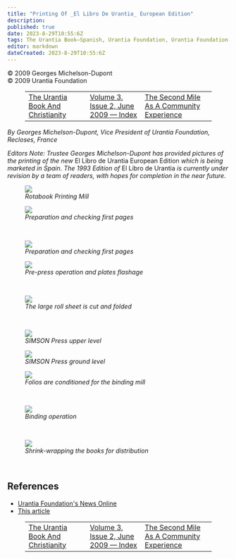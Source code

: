 ```yaml
---
title: "Printing Of _El Libro De Urantia_ European Edition"
description: 
published: true
date: 2023-8-29T10:55:6Z
tags: The Urantia Book—Spanish, Urantia Foundation, Urantia Foundation News Online, article
editor: markdown
dateCreated: 2023-8-29T10:55:6Z
---
```


<p class="v-card v-sheet theme--light gray lighten-3 px-2">© 2009 Georges Michelson-Dupont<br>© 2009 Urantia Foundation</p>
<figure class="table chapter-navigator">
  <table>
    <tbody>
      <tr>
        <td>
        <a href="/en/article/Richard_Keeler/The_Urantia_Book_And_Christianity">
          <span class="mdi mdi-arrow-left-drop-circle"></span><span class="pl-2">The Urantia Book And Christianity</span>
        </a>
        </td>
        <td>
        <a href="/en/index/articles_uf_news_online#volume-3-issue-2-june-2009">
          <span class="mdi mdi-book-open-variant"></span><span class="pl-2">Volume 3, Issue 2, June 2009 — Index</span>
        </a>
        </td>
        <td>
        <a href="/en/article/Chris_Wood/The_Second_Mile_As_A_Community_Experience">
          <span class="pr-2">The Second Mile As A Community Experience</span><span class="mdi mdi-arrow-right-drop-circle"></span>
        </a>
        </td>
      </tr>
    </tbody>
  </table>
</figure>


_By Georges Michelson-Dupont, Vice President of Urantia Foundation, Recloses, France_

_Editors Note: Trustee Georges Michelson-Dupont has provided pictures of the printing of the new_ El Libro de Urantia European Edition _which is being marketed in Spain. The 1993 Edition of_ El Libro de Urantia _is currently under revision by a team of readers, with hopes for completion in the near future._

<figure id="Figure_1" class="image urantiapedia image-style-align-left">
<img src="/image/article/UF_News_Online/2009_06/029.jpg">
<figcaption><em>Rotabook Printing Mill</em></figcaption>
</figure>

<figure id="Figure_2" class="image urantiapedia image-style-align-left">
<img src="/image/article/UF_News_Online/2009_06/027.jpg">
<figcaption><em>Preparation and checking first pages</em></figcaption>
</figure>

<br style="clear:both;"/>

<figure id="Figure_4" class="image urantiapedia image-style-align-left">
<img src="/image/article/UF_News_Online/2009_06/028.jpg">
<figcaption><em>Preparation and checking first pages</em></figcaption>
</figure>

<figure id="Figure_3" class="image urantiapedia image-style-align-left">
<img src="/image/article/UF_News_Online/2009_06/030.jpg">
<figcaption><em>Pre-press operation and plates flashage</em></figcaption>
</figure>

<br style="clear:both;"/>

<figure id="Figure_5" class="image urantiapedia image-style-align-left">
<img src="/image/article/UF_News_Online/2009_06/035.jpg">
<figcaption><em>The large roll sheet is cut and folded</em></figcaption>
</figure>

<br style="clear:both;"/>

<figure id="Figure_6" class="image urantiapedia image-style-align-left">
<img src="/image/article/UF_News_Online/2009_06/037.jpg">
<figcaption><em>SIMSON Press upper level</em></figcaption>
</figure>

<figure id="Figure_7" class="image urantiapedia image-style-align-left">
<img src="/image/article/UF_News_Online/2009_06/039.jpg">
<figcaption><em>SIMSON Press ground level</em></figcaption>
</figure>

<figure id="Figure_8" class="image urantiapedia image-style-align-left">
<img src="/image/article/UF_News_Online/2009_06/038.jpg">
<figcaption><em>Folios are conditioned for the binding mill</em></figcaption>
</figure>

<br style="clear:both;"/>

<figure id="Figure_9" class="image urantiapedia image-style-align-left">
<img src="/image/article/UF_News_Online/2009_06/044.jpg">
<figcaption><em>Binding operation</em></figcaption>
</figure>

<br style="clear:both;"/>

<figure id="Figure_10" class="image urantiapedia image-style-align-left">
<img src="/image/article/UF_News_Online/2009_06/036.jpg">
<figcaption><em>Shrink-wrapping the books for distribution</em></figcaption>
</figure>

<br style="clear:both;"/>

## References

- [Urantia Foundation's News Online](https://www.urantia.org/urantia-foundation/newsletter-pdf-archives)
- [This article](https://www.urantia.org/news/2009-06/printing-el-libro-de-urantia-european-edition)

<figure class="table chapter-navigator">
  <table>
    <tbody>
      <tr>
        <td>
        <a href="/en/article/Richard_Keeler/The_Urantia_Book_And_Christianity">
          <span class="mdi mdi-arrow-left-drop-circle"></span><span class="pl-2">The Urantia Book And Christianity</span>
        </a>
        </td>
        <td>
        <a href="/en/index/articles_uf_news_online#volume-3-issue-2-june-2009">
          <span class="mdi mdi-book-open-variant"></span><span class="pl-2">Volume 3, Issue 2, June 2009 — Index</span>
        </a>
        </td>
        <td>
        <a href="/en/article/Chris_Wood/The_Second_Mile_As_A_Community_Experience">
          <span class="pr-2">The Second Mile As A Community Experience</span><span class="mdi mdi-arrow-right-drop-circle"></span>
        </a>
        </td>
      </tr>
    </tbody>
  </table>
</figure>
